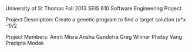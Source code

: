 University of St Thomas 
Fall 2013
SEIS 610 Software Engineering Project

Project Description:
Create a genetic program to find a target solution (x*x -1)/2

Project Members:
Amrit Misra
Anshu Gandotra
Greg Wilmer
Phetsy Vang
Pradipta Modak